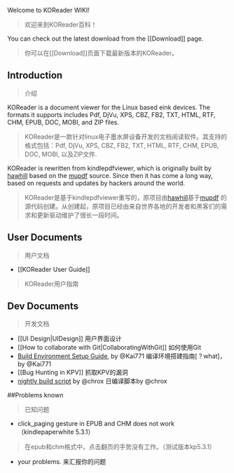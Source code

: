 Welcome to KOReader WIKI!
>欢迎来到KOReader百科！  

You can check out the latest download from the [[Download]] page.  
>你可以在[[Download]]页面下载最新版本的KOReader。  

## Introduction
>介绍  

KOReader is a document viewer for the Linux based eink devices. The formats it supports includes Pdf, DjVu, XPS, CBZ, FB2, TXT, HTML, RTF, CHM, EPUB, DOC, MOBI, and ZIP files.
>KOReader是一款针对linux电子墨水屏设备开发的文档阅读软件。其支持的格式包括：Pdf, DjVu, XPS, CBZ, FB2, TXT, HTML, RTF, CHM, EPUB, DOC, MOBI, 以及ZIP文件.  

KOReader is rewritten from kindlepdfviewer, which is originally built by [hawhill](http://www.mobileread.com/forums/member.php?u=86292) based on the [mupdf](http://www.mupdf.com/) source. Since then it has come a long way, based on requests and updates by hackers around the world.
>KOReader是基于kindlepdfviewer重写的，原项目由[hawhill](http://www.mobileread.com/forums/member.php?u=86292)基于[mupdf](http://www.mupdf.com/) 的源代码创建。从创建起，原项目已经由来自世界各地的开发者和黑客们的需求和更新驱动维护了很长一段时间。

## User Documents
>用户文档  

* [[KOReader User Guide]]
>KOReader用户指南

## Dev Documents
>开发文档  

* [[UI Design|UIDesign]]  用户界面设计
* [[How to collaborate with Git|CollaboratingWithGit]]  如何使用Git
* [Build Environment Setup Guide][build_env], by @Kai771  编译环境搭建指南[？what]，by @Kai771
* [[Bug Hunting in KPV]]  抓取KPV的漏洞
* [nightly build script] by @chrox  日编译脚本by @chrox

##Problems known 
>已知问题  

* click_paging gesture in EPUB and CHM does not work（kindlepaperwhite 5.3.1）
>在epub和chm格式中，点击翻页的手势没有工作。（测试版本kp5.3.1）  

* your problems. 来汇报你的问题

[build_env]:http://www.mobileread.com/forums/showpost.php?p=2227307&postcount=658
[nightly build script]:https://gist.github.com/4002028